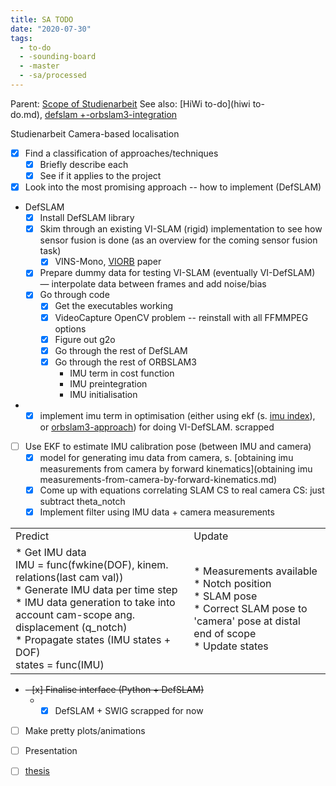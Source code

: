 ```yaml
---
title: SA TODO
date: "2020-07-30"
tags:
  - to-do
  - -sounding-board
  - -master
  - -sa/processed
---
```


Parent: [Scope of Studienarbeit](scope-of-studienarbeit.md)
See also: [HiWi to-do](hiwi to-do.md), [defslam +-orbslam3-integration](defslam-+-orbslam3-integration.md)

Studienarbeit
Camera-based localisation

*   [x] Find a classification of approaches/techniques
    *   [x] Briefly describe each
    *   [x] See if it applies to the project
*   [x] Look into the most promising approach -- how to implement (DefSLAM)
*   DefSLAM
    *   [x] Install DefSLAM library
    *   [x] Skim through an existing VI-SLAM (rigid) implementation to see how sensor fusion is done (as an overview for the coming sensor fusion task)
        *   [x] VINS-Mono, [VIORB](http://www.evernote.com/shard/s484/nl/217355218/014a8f28-8f7b-4178-aea8-c65f9ae1dd73) paper
    *   [x] Prepare dummy data for testing VI-SLAM (eventually VI-DefSLAM) — interpolate data between frames and add noise/bias
    *   [x] Go through code
        *   [x] Get the executables working
        *   [x] VideoCapture OpenCV problem -- reinstall with all FFMMPEG options
        *   [x] Figure out g2o
        *   [x] Go through the rest of DefSLAM
        *   [x] Go through the rest of ORBSLAM3
            *   IMU term in cost function
            *   IMU preintegration
            *   IMU initialisation
*   - [x] implement imu term in optimisation (either using ekf (s. [imu index](imu-index.md)), or [orbslam3-approach](orbslam3-approach.md)) for doing VI-DefSLAM. scrapped
*   [ ] Use EKF to estimate IMU calibration pose (between IMU and camera)
    *   [x] model for generating imu data from camera, s. [obtaining imu measurements from camera by forward kinematics](obtaining imu measurements-from-camera-by-forward-kinematics.md)
    *   [x] Come up with equations correlating SLAM CS to real camera CS: just subtract theta\_notch
    *   [x] Implement filter using IMU data + camera measurements

|     |     |
| --- | --- |
| Predict | Update |
| *   Get IMU data<br>    IMU = func(fwkine(DOF), kinem. relations(last cam val))<br>    *   Generate IMU data per time step<br>    *   IMU data generation to take into account cam-scope ang. displacement (q\_notch)<br>*   Propagate states (IMU states + DOF)<br>    states = func(IMU) | *   Measurements available<br>    *   Notch position<br>    *   SLAM pose<br>*   Correct SLAM pose to 'camera' pose at distal end of scope<br>*   Update states |

*   ~~- [x] Finalise interface (Python + DefSLAM)~~
    *   - [x] DefSLAM + SWIG scrapped for now
*   [ ] Make pretty plots/animations
*   [ ] Presentation
*   [ ] [thesis](thesis.md)

